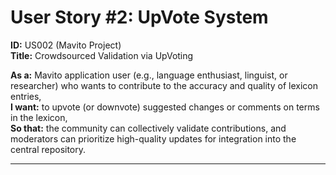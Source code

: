 # User Story #2: UpVote System

**ID:** US002 (Mavito Project)  
**Title:** Crowdsourced Validation via UpVoting  

**As a:** Mavito application user (e.g., language enthusiast, linguist, or researcher) who wants to contribute to the accuracy and quality of lexicon entries,  
**I want:** to upvote (or downvote) suggested changes or comments on terms in the lexicon,  
**So that:** the community can collectively validate contributions, and moderators can prioritize high-quality updates for integration into the central repository.  

---

